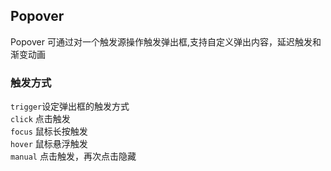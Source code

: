 <div class="demo-header">
<p class="overviewicon">
  <span class="wapi-navigation-steps"/>
</p>

## Popover

<nova-uxlink widget-name="Popover"></nova-uxlink>

Popover 可通过对一个触发源操作触发弹出框,支持自定义弹出内容，延迟触发和渐变动画

</div>

### 触发方式

`trigger`设定弹出框的触发方式 <br /> `click` 点击触发 <br /> `focus` 鼠标长按触发 <br /> `hover` 鼠标悬浮触发 <br /> `manual` 点击触发，再次点击隐藏

<nova-demo-view link="popover/trigger-mode.vue"></nova-demo-view>
